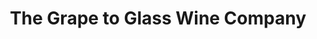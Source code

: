 ---
title: "The Grape to Glass Wine Company"
url: /colwyn-bay/the-grape-to-glass-wine-company/
shop: wine
---